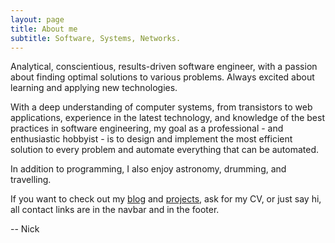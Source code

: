 ```yaml
---
layout: page
title: About me
subtitle: Software, Systems, Networks.
---
```


Analytical, conscientious, results-driven software engineer, with a passion about finding optimal solutions to various problems. Always excited about learning and applying new technologies.

<!-- During my studies at NTUA, which consisted of a 5 year program of 62 courses and a thesis, I have designed digital logic components in Verilog, soldered analog circuits, performed signal processing in MATLAB, programmed ARM processors and AVR microcontrollers in Assembly, compared cache settings of CPUs, simulated entire network topologies, switches, routers, VPNs, DMZs, studied network protocols from physical to application layer, created character device drivers for the Linux Kernel, implemented countless algorithms and analyzed their performance and complexity, solved numerous algorithmic challenges, worked in a team to build a production-ready web application, studied database engines, distributed systems, embedded systems, theoretical computer science, modern cryptographic protocols, biomedical engineering, and during writing my thesis I also studied machine learning algorithms and deployed some of the most known big data platforms in the industry for processing streams of data at a big scale…yeah it was a big journey, and an exciting one. -->

<!-- Besides university, I have gained a lot of experience working as a developer at two startups, as well as a freelance web developer and IT infrastructure manager. I aspire to work as a software engineer at a big software company after I graduate in a few months. -->

With a deep understanding of computer systems, from transistors to web applications, experience in the latest technology, and knowledge of the best practices in software engineering, my goal as a professional - and enthusiastic hobbyist - is to design and implement the most efficient solution to every problem and automate everything that can be automated.

In addition to programming, I also enjoy astronomy, drumming, and travelling.

If you want to check out my [blog](/blog) and [projects](https://github.com/NikosGavalas), ask for my CV, or just say hi, all contact links are in the navbar and in the footer.

-- Nick